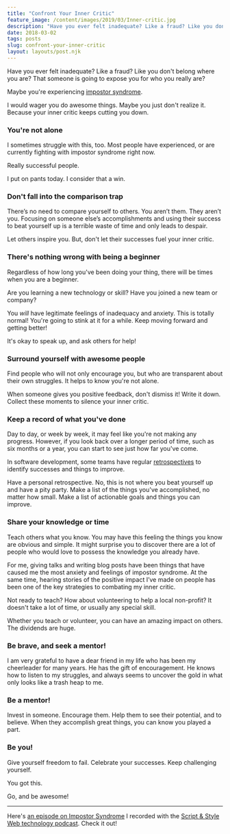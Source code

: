 ```yaml
---
title: "Confront Your Inner Critic"
feature_image: /content/images/2019/03/Inner-critic.jpg
description: "Have you ever felt inadequate? Like a fraud? Like you don't belong where you are? That someone is going to expose you for who you really…"
date: 2018-03-02
tags: posts
slug: confront-your-inner-critic
layout: layouts/post.njk
---
```


Have you ever felt inadequate? Like a fraud? Like you don't belong where you are? That someone is going to expose you for who you really are?

Maybe you're experiencing [impostor syndrome](https://en.wikipedia.org/wiki/Impostor_syndrome).

I would wager you do awesome things. Maybe you just don't realize it. Because your inner critic keeps cutting you down.

### You're not alone

I sometimes struggle with this, too. Most people have experienced, or are currently fighting with impostor syndrome right now.

Really successful people.

I put on pants today. I consider that a win.

### Don't fall into the comparison trap

There’s no need to compare yourself to others. You aren’t them. They aren’t you. Focusing on someone else’s accomplishments and using their success to beat yourself up is a terrible waste of time and only leads to despair.

Let others inspire you. But, don't let their successes fuel your inner critic.

### There's nothing wrong with being a beginner

Regardless of how long you've been doing your thing, there will be times when you are a beginner.

Are you learning a new technology or skill? Have you joined a new team or company?

You _will_ have legitimate feelings of inadequacy and anxiety. This is totally normal! You're going to stink at it for a while. Keep moving forward and getting better!

It's okay to speak up, and ask others for help!

### Surround yourself with awesome people

Find people who will not only encourage you, but who are transparent about their own struggles. It helps to know you're not alone.

When someone gives you positive feedback, don't dismiss it! Write it down. Collect these moments to silence your inner critic.

### Keep a record of what you've done

Day to day, or week by week, it may feel like you're not making any progress. However, if you look back over a longer period of time, such as six months or a year, you can start to see just how far you've come.

In software development, some teams have regular [retrospectives](https://en.wikipedia.org/wiki/Retrospective) to identify successes and things to improve.

Have a personal retrospective. No, this is not where you beat yourself up and have a pity party. Make a list of the things you've accomplished, no matter how small. Make a list of actionable goals and things you can improve.

### Share your knowledge or time

Teach others what you know. You may have this feeling the things you know are obvious and simple. It might surprise you to discover there are a lot of people who would love to possess the knowledge you already have.

For me, giving talks and writing blog posts have been things that have caused me the most anxiety and feelings of impostor syndrome. At the same time, hearing stories of the positive impact I’ve made on people has been one of the key strategies to combating my inner critic.

Not ready to teach? How about volunteering to help a local non-profit? It doesn't take a lot of time, or usually any special skill.

Whether you teach or volunteer, you can have an amazing impact on others. The dividends are huge.

### Be brave, and seek a mentor!

I am very grateful to have a dear friend in my life who has been my cheerleader for many years. He has the gift of encouragement. He knows how to listen to my struggles, and always seems to uncover the gold in what only looks like a trash heap to me.

### Be a mentor!

Invest in someone. Encourage them. Help them to see their potential, and to believe. When they accomplish great things, you can know you played a part.

### Be you!

Give yourself freedom to fail. Celebrate your successes. Keep challenging yourself.

You got this.

Go, and be awesome!

* * *

Here's [an episode on Impostor Syndrome](https://youtu.be/qh9KcV9HKS4) I recorded with the [Script & Style Web technology podcast](https://www.youtube.com/channel/UCYVTUh34eDCAXrB5iIWH4yA). Check it out!
